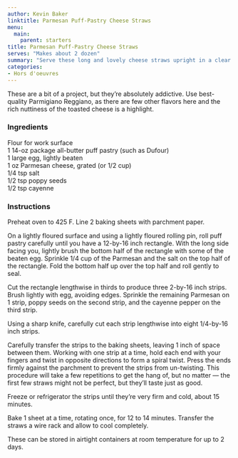 ```yaml
---
author: Kevin Baker
linktitle: Parmesan Puff-Pastry Cheese Straws
menu:
  main:
    parent: starters
title: Parmesan Puff-Pastry Cheese Straws
serves: "Makes about 2 dozen"
summary: "Serve these long and lovely cheese straws upright in a clear glass vase to add an element of dramatic height to an hors d'oeuvres table. "
categories:
- Hors d'oeuvres 
---
```

These are a bit of a project, but they’re absolutely addictive. Use best-quality Parmigiano Reggiano, as there are few other flavors here and the rich nuttiness of the toasted cheese is a highlight.

### Ingredients

<div class="ingredient-list">

Flour for work surface  
1 14-oz package all-butter puff pastry (such as Dufour)  
1 large egg, lightly beaten  
1 oz Parmesan cheese, grated (or 1/2 cup)  
1/4 tsp salt  
1/2 tsp poppy seeds  
1/2 tsp cayenne  

</div>

### Instructions

Preheat oven to 425 F. Line 2 baking sheets with parchment paper.

On a lightly floured surface and using a lightly floured rolling pin, roll puff pastry carefully until you have a 12-by-16 inch rectangle.  With the long side facing you, lightly brush the bottom half of the rectangle with some of the beaten egg. Sprinkle 1/4 cup of the Parmesan and the salt on the top half of the rectangle. Fold the bottom half up over the top half and roll gently to seal.

Cut the rectangle lengthwise in thirds to produce three 2-by-16 inch strips. Brush lightly with egg, avoiding edges. Sprinkle the remaining Parmesan on 1 strip, poppy seeds on the second strip, and the cayenne pepper on the third strip. 

Using a sharp knife, carefully cut each strip lengthwise into eight 1/4-by-16 inch strips.

Carefully transfer the strips to the baking sheets, leaving 1 inch of space between them. Working with one strip at a time, hold each end with your fingers and twist in opposite directions to form a spiral twist. Press the ends firmly against the parchment to prevent the strips from un-twisting. This procedure will take a few repetitions to get the hang of, but no matter — the first few straws might not be perfect, but they’ll taste just as good.

Freeze or refrigerator the strips until they’re very firm and cold, about 15 minutes.

Bake 1 sheet at a time, rotating once, for 12 to 14 minutes. Transfer the straws a wire rack and allow to cool completely.  

These can be stored in airtight containers at room temperature for up to 2 days.